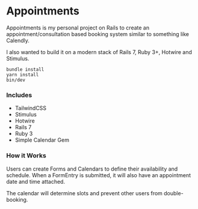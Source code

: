 # Appointments

Appointments is my personal project on Rails to create an appointment/consultation based booking system similar to something like Calendly.

I also wanted to build it on a modern stack of Rails 7, Ruby 3+, Hotwire and Stimulus.

```
bundle install
yarn install
bin/dev
```

### Includes
* TailwindCSS
* Stimulus
* Hotwire
* Rails 7
* Ruby 3
* Simple Calendar Gem

### How it Works

Users can create Forms and Calendars to define their availability and schedule. When a FormEntry is submitted, it will also have an appointment date and time attached.

The calendar will determine slots and prevent other users from double-booking.
